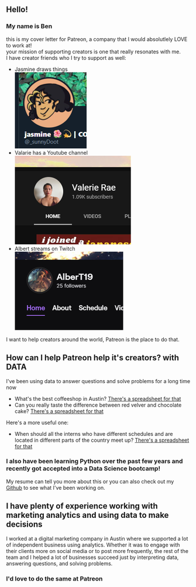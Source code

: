 ## Hello!

### My name is Ben  
this is my cover letter for Patreon, a company that I would absolutlely LOVE to work at!    
your mission of supporting creators is one that really resonates with me.    
I have creator friends who I try to support as well:    
- Jasmine draws things  
![Jasmine draws things](/images/Jas_pic.PNG)
- Valarie has a Youtube channel  
![Valarie has a Youtube channel](/images/Val_pic.PNG)
- Albert streams on Twitch  
![Albert streams on Twitch](/images/Alb_pic.PNG)
  
I want to help creators around the world, Patreon is the place to do that.  

## How can I help Patreon help it's creators? with DATA   
I've been using data to answer questions and solve problems for a long time now  

- What's the best coffeeshop in Austin? [There's a spreadsheet for that](https://docs.google.com/spreadsheets/d/1ej90jWdd38xZb2M440tFu2RBhw0qJF92Jl6uLJeZU5A/edit?usp=sharing)
- Can you really taste the difference between red velver and chocolate cake? [There's a spreadsheet for that](https://docs.google.com/spreadsheets/d/1-mqfiPSJpwAZFdIneJR1HSIZY6rC7ZfcZa_cJdHnmg0/edit?usp=sharing)

Here's a more useful one:  
- When should all the interns who have different schedules and are located in different parts of the country meet up? [There's a spreadsheet for that](https://docs.google.com/spreadsheets/d/1cYUTfm4D-B3j6mDdcGZA84LX3IJzBRVbM7zbRk5V8Xo/edit?usp=sharing)

### I also have been learning Python over the past few years and recently got accepted into a Data Science bootcamp! 
My resume can tell you more about this or you can also check out my [Github](https://github.com/Bench-amblee?tab=repositories) to see what I've been working on.  

## I have plenty of experience working with marketing analytics and using data to make decisions
I worked at a digital marketing company in Austin where we supported a lot of independent business using analytics.
Whether it was to engage with their clients more on social media or to post more frequently, the rest of the team and I helped a lot of businesses succeed just by interpreting data, answering questions, and solving problems. 
### I'd love to do the same at Patreon

